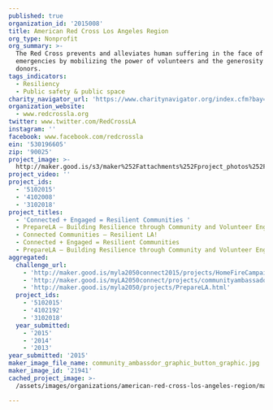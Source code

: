 ```yaml
---
published: true
organization_id: '2015008'
title: American Red Cross Los Angeles Region
org_type: Nonprofit
org_summary: >-
  The Red Cross prevents and alleviates human suffering in the face of
  emergencies by mobilizing the power of volunteers and the generosity of
  donors.
tags_indicators:
  - Resiliency
  - Public safety & public space
charity_navigator_url: 'https://www.charitynavigator.org/index.cfm?bay=search.profile&ein=530196605'
organization_website:
  - www.redcrossla.org
twitter: www.twitter.com/RedCrossLA
instagram: ''
facebook: www.facebook.com/redcrossla
ein: '530196605'
zip: '90025'
project_image: >-
  http://maker.good.is/s3/maker%252Fattachments%252Fproject_photos%252Fimages%252F21941%252Fdisplay%252Fcommunity_ambassdor_graphic_button_graphic.jpg=c570x385
project_video: ''
project_ids:
  - '5102015'
  - '4102008'
  - '3102018'
project_titles:
  - 'Connected + Engaged = Resilient Communities '
  - PrepareLA – Building Resilience through Community and Volunteer Engagement
  - Connected Communities – Resilient LA!
  - Connected + Engaged = Resilient Communities
  - PrepareLA — Building Resilience through Community and Volunteer Engagement
aggregated:
  challenge_url:
    - 'http://maker.good.is/myla2050connect2015/projects/HomeFireCampaignLA.html'
    - 'http://maker.good.is/myLA2050connect/projects/communityambassadors.html'
    - 'http://maker.good.is/myla2050/projects/PrepareLA.html'
  project_ids:
    - '5102015'
    - '4102192'
    - '3102018'
  year_submitted:
    - '2015'
    - '2014'
    - '2013'
year_submitted: '2015'
maker_image_file_name: community_ambassdor_graphic_button_graphic.jpg
maker_image_id: '21941'
cached_project_image: >-
  /assets/images/organizations/american-red-cross-los-angeles-region/maker.good.is/s3/maker%252Fattachments%252Fproject_photos%252Fimages%252F21941%252Fdisplay%252Fcommunity_ambassdor_graphic_button_graphic.jpg=c570x385.jpg

---
```


